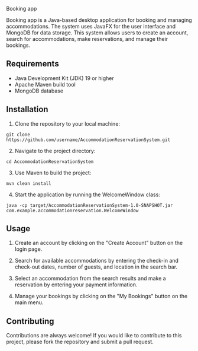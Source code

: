 Booking app

Booking app is a Java-based desktop application for booking and managing accommodations. The system uses JavaFX for the user interface and MongoDB for data storage. This system allows users to create an account, search for accommodations, make reservations, and manage their bookings.

## Requirements

- Java Development Kit (JDK) 19 or higher
- Apache Maven build tool
- MongoDB database

## Installation

1. Clone the repository to your local machine:

```
git clone https://github.com/username/AccommodationReservationSystem.git
```

2. Navigate to the project directory:

```
cd AccommodationReservationSystem
```

3. Use Maven to build the project:

```
mvn clean install
```

4. Start the application by running the WelcomeWindow class:

```
java -cp target/AccommodationReservationSystem-1.0-SNAPSHOT.jar com.example.accommodationreservation.WelcomeWindow
```

## Usage

1. Create an account by clicking on the "Create Account" button on the login page.

2. Search for available accommodations by entering the check-in and check-out dates, number of guests, and location in the search bar.

3. Select an accommodation from the search results and make a reservation by entering your payment information.

4. Manage your bookings by clicking on the "My Bookings" button on the main menu.

## Contributing

Contributions are always welcome! If you would like to contribute to this project, please fork the repository and submit a pull request.
